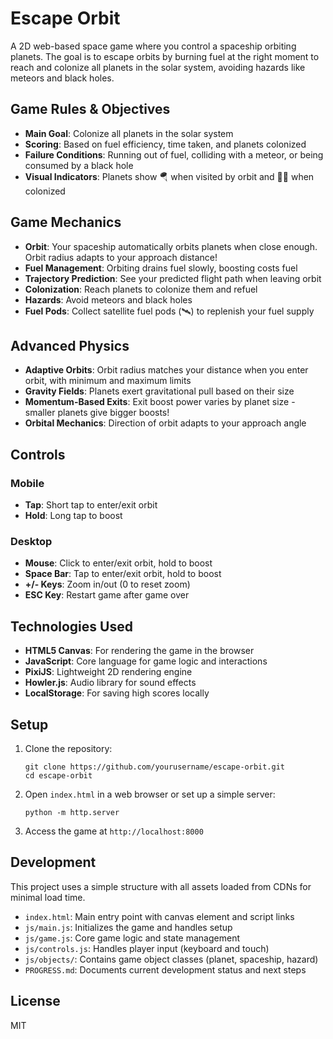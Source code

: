 # Escape Orbit

A 2D web-based space game where you control a spaceship orbiting planets. The goal is to escape orbits by burning fuel at the right moment to reach and colonize all planets in the solar system, avoiding hazards like meteors and black holes.

## Game Rules & Objectives

- **Main Goal**: Colonize all planets in the solar system
- **Scoring**: Based on fuel efficiency, time taken, and planets colonized
- **Failure Conditions**: Running out of fuel, colliding with a meteor, or being consumed by a black hole
- **Visual Indicators**: Planets show 🪂 when visited by orbit and 🏴‍☠️ when colonized

## Game Mechanics

- **Orbit**: Your spaceship automatically orbits planets when close enough. Orbit radius adapts to your approach distance!
- **Fuel Management**: Orbiting drains fuel slowly, boosting costs fuel
- **Trajectory Prediction**: See your predicted flight path when leaving orbit
- **Colonization**: Reach planets to colonize them and refuel
- **Hazards**: Avoid meteors and black holes
- **Fuel Pods**: Collect satellite fuel pods (🛰️) to replenish your fuel supply

## Advanced Physics

- **Adaptive Orbits**: Orbit radius matches your distance when you enter orbit, with minimum and maximum limits
- **Gravity Fields**: Planets exert gravitational pull based on their size
- **Momentum-Based Exits**: Exit boost power varies by planet size - smaller planets give bigger boosts!
- **Orbital Mechanics**: Direction of orbit adapts to your approach angle

## Controls

### Mobile
- **Tap**: Short tap to enter/exit orbit
- **Hold**: Long tap to boost

### Desktop
- **Mouse**: Click to enter/exit orbit, hold to boost
- **Space Bar**: Tap to enter/exit orbit, hold to boost
- **+/- Keys**: Zoom in/out (0 to reset zoom)
- **ESC Key**: Restart game after game over

## Technologies Used

- **HTML5 Canvas**: For rendering the game in the browser
- **JavaScript**: Core language for game logic and interactions
- **PixiJS**: Lightweight 2D rendering engine
- **Howler.js**: Audio library for sound effects
- **LocalStorage**: For saving high scores locally

## Setup

1. Clone the repository:
   ```
   git clone https://github.com/yourusername/escape-orbit.git
   cd escape-orbit
   ```

2. Open `index.html` in a web browser or set up a simple server:
   ```
   python -m http.server
   ```

3. Access the game at `http://localhost:8000`

## Development

This project uses a simple structure with all assets loaded from CDNs for minimal load time.

- `index.html`: Main entry point with canvas element and script links
- `js/main.js`: Initializes the game and handles setup
- `js/game.js`: Core game logic and state management
- `js/controls.js`: Handles player input (keyboard and touch)
- `js/objects/`: Contains game object classes (planet, spaceship, hazard)
- `PROGRESS.md`: Documents current development status and next steps

## License

MIT 